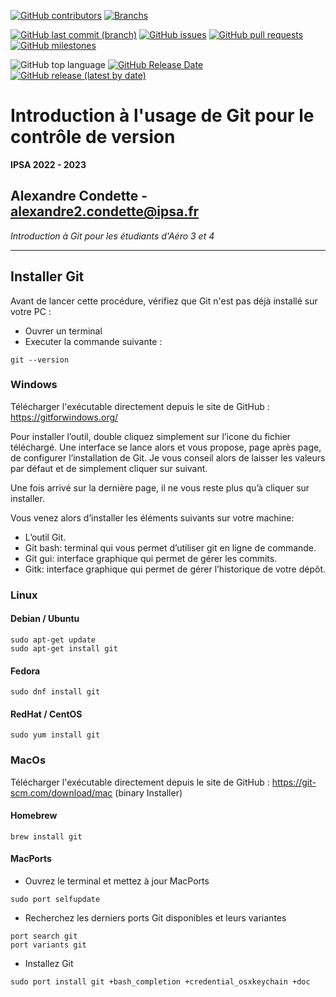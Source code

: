 [![GitHub contributors](https://img.shields.io/github/contributors/A-Cndt/IPSA_Formation_GIT?color=blue&label=Contributors&logo=GitHub)](https://github.com/A-Cndt/IPSA_Formation_GIT/graphs/contributors)
[![Branchs](https://badgen.net/badge/Branchs/2/blue?icon=github)](https://github.com/A-Cndt/IPSA_Formation_GIT/branches)

[![GitHub last commit (branch)](https://img.shields.io/github/last-commit/A-Cndt/IPSA_Formation_GIT/main?label=Last%20Commit)](https://github.com/A-Cndt/IPSA_Formation_GIT/commit/main)
[![GitHub issues](https://img.shields.io/github/issues/A-Cndt/IPSA_Formation_GIT?label=Issues)](https://github.com/A-Cndt/IPSA_Formation_GIT/issues)
[![GitHub pull requests](https://img.shields.io/github/issues-pr/A-Cndt/IPSA_Formation_GIT?label=Pull%20Requests)](https://github.com/A-Cndt/IPSA_Formation_GIT/pulls)
[![GitHub milestones](https://img.shields.io/github/milestones/open/A-Cndt/IPSA_Formation_GIT?label=Open%20Milestones)](https://github.com/A-Cndt/IPSA_Formation_GIT/milestones)

![GitHub top language](https://img.shields.io/github/languages/top/A-Cndt/IPSA_Formation_GIT?color=blueviolet&label=Language&logo=Python&logoColor=white)
[![GitHub Release Date](https://img.shields.io/github/release-date/A-Cndt/IPSA_Formation_GIT?color=blueviolet&label=Release%20Date)](https://github.com/A-Cndt/IPSA_Formation_GIT/releases/)
[![GitHub release (latest by date)](https://img.shields.io/github/v/release/A-Cndt/IPSA_Formation_GIT?color=blueviolet&label=Lastest%20Release)](https://github.com/A-Cndt/IPSA_Formation_GIT/tags)

# Introduction à l'usage de Git pour le contrôle de version
**IPSA 2022 - 2023**

Alexandre Condette - alexandre2.condette@ipsa.fr
---
*Introduction à Git pour les étudiants d'Aéro 3 et 4*
____

## Installer Git
Avant de lancer cette procédure, vérifiez que Git n'est pas déjà installé sur votre PC :
- Ouvrer un terminal
- Executer la commande suivante : 
```console
git --version
```

### Windows 
Télécharger l'exécutable directement depuis le site de GitHub : https://gitforwindows.org/

Pour installer l’outil, double cliquez simplement sur l’icone du fichier téléchargé. Une interface se lance alors et vous propose, page après page, de configurer l’installation de Git. Je vous conseil alors de laisser les valeurs par défaut et de simplement cliquer sur suivant.

Une fois arrivé sur la dernière page, il ne vous reste plus qu’à cliquer sur installer.

Vous venez alors d’installer les éléments suivants sur votre machine:
- L’outil Git.
- Git bash: terminal qui vous permet d’utiliser git en ligne de commande.
- Git gui: interface graphique qui permet de gérer les commits.
- Gitk: interface graphique qui permet de gérer l’historique de votre dépôt.

### Linux
#### Debian / Ubuntu 

```console
sudo apt-get update
sudo apt-get install git
```

#### Fedora

```console
sudo dnf install git
```

#### RedHat / CentOS

```console
sudo yum install git
```

### MacOs
Télécharger l'exécutable directement depuis le site de GitHub :  https://git-scm.com/download/mac (binary Installer)

#### Homebrew 
```console
brew install git
```

#### MacPorts
- Ouvrez le terminal et mettez à jour MacPorts
```console
sudo port selfupdate
```
- Recherchez les derniers ports Git disponibles et leurs variantes
```console
port search git
port variants git
```
- Installez Git
```console
sudo port install git +bash_completion +credential_osxkeychain +doc
```

